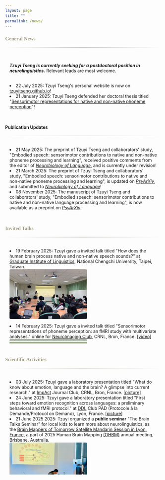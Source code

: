 ```yaml
---
layout: page
title: ""
permalink: /news/
---
```


<style>
.scroll-window {
  max-height: 300px;   /* Adjust height */
  overflow-y: auto;
  padding: 0.5em 1em;
  border-radius: 4px;
  margin-bottom: 3em;
  margin-top: 2em;
}

.news-with-pics {
  display: flex;
  align-items: flex-start;
  gap: 1em;
  margin-bottom: 1em;
}

.news-with-pics img {
  width: 250px;
  height: 160px;
  object-fit: cover;
  border-radius: 4px;
  flex-shrink: 0;
}

.news-with-pics div {
  flex: 1;
}

.gradient-divider {
  border: none;
  height: 1.5px;
  background: linear-gradient(to right, transparent, #A19F8A, transparent);
  margin: 6px 0;
}

h3 {
  color: #A19F8A;
  font-family: 'Constantia', serif;
}
</style>


### General News
<hr class="gradient-divider" />

<div class="scroll-window">

<b>***Tzuyi Tseng is currently seeking for a postdoctoral position in neurolinguistics.***</b> Relevant leads are most welcome.<br><br>
<li>22 July 2025: Tzuyi Tseng's personal website is now on <a href="https://tzuyitseng.github.io/">tzuyitseng.github.io</a>!</li>
<li>21 January 2025: Tzuyi Tseng defended her doctoral thesis titled "<a href="https://hal.science/tel-04988192">Sensorimotor representations for native and non-native phoneme perception</a>"!</li>

</div>

#### Publication Updates
<hr class="gradient-divider" />

<div class="scroll-window">

<li>21 May 2025: The preprint of Tzuyi Tseng and collaborators' study, "Embodied speech: sensorimotor contributions to native and non-native phoneme processing and learning", received positive comments from the editor of <a href="https://direct.mit.edu/nol"><em>Neurobiology of Language</em></a>, and is currently under revision!</li>
<li>21 March 2025: The preprint of Tzuyi Tseng and collaborators' study, "Embodied speech: sensorimotor contributions to native and non-native phoneme processing and learning", is updated on <a href="https://osf.io/preprints/psyarxiv/fqwe8"><em>PsyArXiv</em></a>, and submitted to <a href="https://direct.mit.edu/nol"><em>Neurobiology of Language</em></a>!</li>
<li>08 November 2025: The manuscript of Tzuyi Tseng and collaborators' study, "Embodied speech: sensorimotor contributions to native and non-native language processing and learning", is now available as a preprint on <a href="https://osf.io/preprints/psyarxiv/fqwe8_v1"><em>PsyArXiv</em></a>.</li>

</div>

### Invited Talks
<hr class="gradient-divider" />

<div class="scroll-window">
<li>19 February 2025: Tzuyi gave a invited talk titled "How does the human brain process native and non-native speech sounds?" at <a href="https://ling.nccu.edu.tw/eng/PageFront">Graduate Institute of Linguistics</a>, National Chengchi University, Taipei, Taiwan.</li>
  <div class="news-with-pics">
    <img src="/assets/img/talk_GILNCCU2025.jpg" alt="talk_GILNCCU2025">
  </div>
 <li>14 February 2025: Tzuyi gave a invited talk titled "Sensorimotor representations of phoneme perception: an fMRI study with multivariate analyses." online for <a href="https://osf.io/sxkgq/">NeuroImaging Club</a>, CRNL, Bron, France. <a href="https://pod.inserm.fr/video/2239-neuroimaging-club-tzuyi-tseng-202502/">[video]</a></li>
  <div class="news-with-pics">
    <img src="/assets/img/talk_CRNL2025.jpg" alt="talk_CRNL2025">
  </div>
</div>

### Scientific Activities
<hr class="gradient-divider" />

<div class="scroll-window">

<li>03 July 2025: Tzuyi gave a laboratory presentation titled "What do know about emotion, language and the brain? A glimpse into current research." at <a href="https://www.crnl.fr/fr/equipe/impact">ImpAct</a> Journal Club, CRNL, Bron, France. <a href="https://bsky.app/profile/tzuyitseng.bsky.social/post/3lt2thpfgsk2p">[picture]</a></li>
<li>24 June 2025: Tzuyi gave a laboratory presentation titled "First steps toward emotion recognition across languages: a preliminary behavioral and fMRI protocol." at <a href="http://www.ddl.cnrs.fr/">DDL</a> Club PAD (Protocole à la Demande/Protocol on Demand), Lyon, France. <a href="https://bsky.app/profile/tzuyitseng.bsky.social/post/3lsh6fxqa3223">[picture]</a></li>
<li>21 June 2025 2025: Tzuyi organized a <b>public seminar</b> "The Brain Talks Seminar" for local kids to learn more about neurolinguistics, as the <a href="https://ohbm-dic.github.io/kidsreview/2025/mandarin_session/">Brain Mappers of Tomorrow Satellite Mandarin Session in Lyon, France</a>, a part of 2025 Human Brain Mapping <a href="https://www.humanbrainmapping.org/i4a/pages/index.cfm?pageid=4229">(OHBM)</a> annual meeting, Brisbane, Australia.</li>
  <div class="news-with-pics">
    <img src="/assets/img/seminar_BMT2025.jpg" alt="seminar_BMT2025">
  </div>
<li>20 February 2025: Tzuyi gave a public talk titled "Sensorimotor representation of native and non-native phoneme perception and its application for foreign language learning." at <a href="https://homepage.ntu.edu.tw/~gilntu/">Graduate Institute of Linguistics</a>, National Taiwan University, Taipei, Taiwan. <a href="https://bsky.app/profile/tzuyitseng.bsky.social/post/3lilze57ggc2z">[picture]</a></li>

</div>
